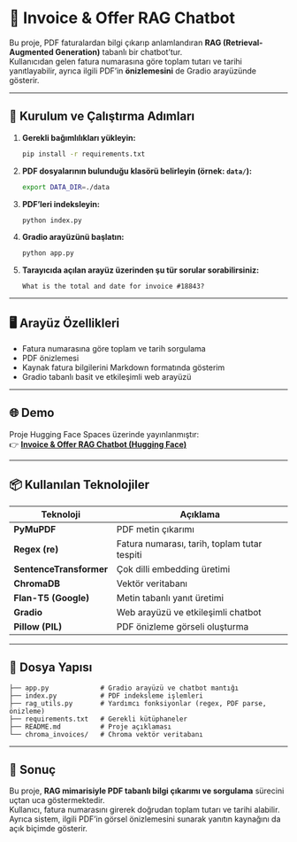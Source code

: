 # 📄 Invoice & Offer RAG Chatbot

Bu proje, PDF faturalardan bilgi çıkarıp anlamlandıran **RAG (Retrieval-Augmented Generation)** tabanlı bir chatbot’tur.  
Kullanıcıdan gelen fatura numarasına göre toplam tutarı ve tarihi yanıtlayabilir, ayrıca ilgili PDF’in **önizlemesini** de Gradio arayüzünde gösterir.

---

## 🚀 Kurulum ve Çalıştırma Adımları

1. **Gerekli bağımlılıkları yükleyin:**
   ```bash
   pip install -r requirements.txt
   ```

2. **PDF dosyalarının bulunduğu klasörü belirleyin (örnek: `data/`):**
   ```bash
   export DATA_DIR=./data
   ```

3. **PDF’leri indeksleyin:**
   ```bash
   python index.py
   ```

4. **Gradio arayüzünü başlatın:**
   ```bash
   python app.py
   ```

5. **Tarayıcıda açılan arayüz üzerinden şu tür sorular sorabilirsiniz:**
   ```
   What is the total and date for invoice #18843?
   ```

---

## 🖥️ Arayüz Özellikleri

- Fatura numarasına göre toplam ve tarih sorgulama  
- PDF önizlemesi  
- Kaynak fatura bilgilerini Markdown formatında gösterim  
- Gradio tabanlı basit ve etkileşimli web arayüzü  

---

## 🌐 Demo

Proje Hugging Face Spaces üzerinde yayınlanmıştır:  
👉 [**Invoice & Offer RAG Chatbot (Hugging Face)**](https://huggingface.co/spaces/MerveBaydar/invoice-rag-bot)

---

## 📦 Kullanılan Teknolojiler

| Teknoloji | Açıklama |
|------------|-----------|
| **PyMuPDF** | PDF metin çıkarımı |
| **Regex (re)** | Fatura numarası, tarih, toplam tutar tespiti |
| **SentenceTransformer** | Çok dilli embedding üretimi |
| **ChromaDB** | Vektör veritabanı |
| **Flan-T5 (Google)** | Metin tabanlı yanıt üretimi |
| **Gradio** | Web arayüzü ve etkileşimli chatbot |
| **Pillow (PIL)** | PDF önizleme görseli oluşturma |

---

## 🧩 Dosya Yapısı

```
├── app.py             # Gradio arayüzü ve chatbot mantığı
├── index.py           # PDF indeksleme işlemleri
├── rag_utils.py       # Yardımcı fonksiyonlar (regex, PDF parse, önizleme)
├── requirements.txt   # Gerekli kütüphaneler
├── README.md          # Proje açıklaması
└── chroma_invoices/   # Chroma vektör veritabanı
```

---

## 🎯 Sonuç

Bu proje, **RAG mimarisiyle PDF tabanlı bilgi çıkarımı ve sorgulama** sürecini uçtan uca göstermektedir.  
Kullanıcı, fatura numarasını girerek doğrudan toplam tutarı ve tarihi alabilir.  
Ayrıca sistem, ilgili PDF’in görsel önizlemesini sunarak yanıtın kaynağını da açık biçimde gösterir.
